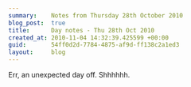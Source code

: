 ```yaml
---
summary:    Notes from Thursday 28th October 2010
blog_post:  true
title:      Day notes - Thu 28th Oct 2010
created_at: 2010-11-04 14:32:39.425599 +00:00
guid:       54ff0d2d-7784-4875-af9d-ff138c2a1ed3
layout:     blog
---
```

Err, an unexpected day off.  Shhhhhh.
